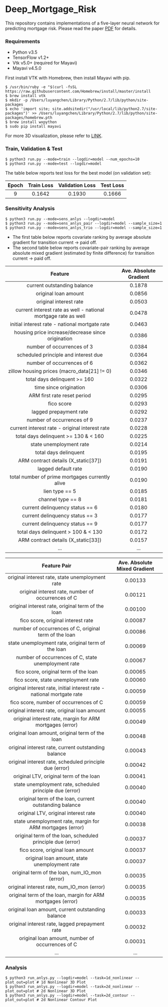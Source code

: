 # Deep_Mortgage_Risk

This repository contains implementations of a five-layer neural network for predicting mortgage risk. Please read the paper [PDF](https://papers.ssrn.com/sol3/papers.cfm?abstract_id=2799443) for details. 

### Requirements
  * Python v3.5
  * TensorFlow v1.2+
  * Vtk v5.0+ (required for Mayavi)
  * Mayavi v4.5.0
  
First install VTK with Homebrew, then install Mayavi with pip. 
```
$ /usr/bin/ruby -e "$(curl -fsSL https://raw.githubusercontent.com/Homebrew/install/master/install
$ brew install vtk
$ mkdir -p /Users/luyangchen/Library/Python/2.7/lib/python/site-packages
$ echo 'import site; site.addsitedir("/usr/local/lib/python2.7/site-packages")' >> /Users/luyangchen/Library/Python/2.7/lib/python/site-packages/homebrew.pth
$ brew install wxpython
$ sudo pip install mayavi
```
For more 3D visualization, please refer to [LINK](http://www.sethanil.com/python-for-reseach/5). 

### Train, Validation & Test
```
$ python3 run.py --mode=train --logdir=model --num_epochs=10
$ python3 run.py --mode=test --logdir=model
```
The table below reports test loss for the best model (on validation set):

| Epoch | Train Loss | Validation Loss | Test Loss |
|:-----:|:----------:|:---------------:|:---------:|
| 9     | 0.1642     | 0.1930          | 0.1666    |

### Sensitivity Analysis
```
$ python3 run.py --mode=sens_anlys --logdir=model
$ python3 run.py --mode=sens_anlys_pair --logdir=model --sample_size=1
$ python3 run.py --mode=sens_anlys_trio --logdir=model --sample_size=1
```

  * The first table below reports covariate ranking by average absolute gradient for transition current -> paid off. 
  * The second table below reports covariate-pair ranking by average absolute mixed gradient (estimated by finite difference) for transition current -> paid off. 

| Feature                                                        | Ave. Absolute Gradient |
|:--------------------------------------------------------------:|:----------------------:|
| current outstanding balance                                    | 0.1878                 |
| original loan amount                                           | 0.0856                 |
| original interest rate                                         | 0.0503                 |
| current interest rate as well - national mortgage rate as well | 0.0478                 |
| initial interest rate - national mortgate rate                 | 0.0463                 |
| housing price increase/decrease since origination              | 0.0386                 |
| number of occurrences of 3                                     | 0.0384                 |
| scheduled principle and interest due                           | 0.0364                 |
| number of occurrences of 6                                     | 0.0362                 |
| zillow housing prices (macro_data[21] != 0)                    | 0.0346                 |
| total days delinquent >= 160                                   | 0.0322                 |
| time since origination                                         | 0.0306                 |
| ARM first rate reset period                                    | 0.0295                 |
| fico score                                                     | 0.0293                 |
| lagged prepayment rate                                         | 0.0292                 |
| number of occurrences of 9                                     | 0.0237                 |
| current interest rate - original interest rate                 | 0.0228                 |
| total days delinquent >= 130 & < 160                           | 0.0225                 |
| state unemployment rate                                        | 0.0214                 |
| total days delinquent                                          | 0.0195                 |
| ARM contract details (X_static[37])                            | 0.0191                 |
| lagged default rate                                            | 0.0190                 |
| total number of prime mortgages currently alive                | 0.0190                 |
| lien type == 5                                                 | 0.0185                 |
| channel type == 8                                              | 0.0181                 |
| current delinquency status == 6                                | 0.0180                 |
| current delinquency status == 3                                | 0.0177                 |
| current delinquency status == 9                                | 0.0177                 |
| total days delinquent > 100 & < 130                            | 0.0172                 |
| ARM contract details (X_static[33])                            | 0.0157                 |
| ...                                                            | ...                    |
  
| Feature Pair                                                           | Ave. Absolute Mixed Gradient |
|:----------------------------------------------------------------------:|:----------------------------:|
| original interest rate, state unemployment rate                        | 0.00133                      |
| original interest rate, number of occurrences of C                     | 0.00121                      |
| original interest rate, original term of the loan                      | 0.00100                      |
| fico score, original interest rate                                     | 0.00087                      |
| number of occurrences of C, original term of the loan                  | 0.00086                      |
| state unemployment rate, original term of the loan                     | 0.00069                      |
| number of occurrences of C, state unemployment rate                    | 0.00067                      |
| fico score, original term of the loan                                  | 0.00065                      |
| fico score, state unemployment rate                                    | 0.00060                      |
| original interest rate, initial interest rate - national mortgate rate | 0.00059                      |
| fico score, number of occurrences of C                                 | 0.00059                      |
| original interest rate, original loan amount                           | 0.00055                      |
| original interest rate, margin for ARM mortgages (error)               | 0.00049                      |
| original loan amount, original term of the loan                        | 0.00048                      |
| original interest rate, current outstanding balance                    | 0.00043                      |
| original interest rate, scheduled principle due (error)                | 0.00042                      |
| original LTV, original term of the loan                                | 0.00041                      |
| state unemployment rate, scheduled principle due (error)               | 0.00040                      |
| original term of the loan, current outstanding balance                 | 0.00040                      |
| original LTV, original interest rate                                   | 0.00040                      |
| state unemployment rate, margin for ARM mortgages (error)              | 0.00038                      |
| original term of the loan, scheduled principle due (error)             | 0.00037                      |
| fico score, original loan amount                                       | 0.00037                      |
| original loan amount, state unemployment rate                          | 0.00037                      |
| original term of the loan, num_IO_mon (error)                          | 0.00035                      |
| original interest rate, num_IO_mon (error)                             | 0.00035                      |
| original term of the loan, margin for ARM mortgages (error)            | 0.00035                      |
| original loan amount, current outstanding balance                      | 0.00033                      |
| original interest rate, lagged prepayment rate                         | 0.00032                      |
| original loan amount, number of occurrences of C                       | 0.00031                      |
| ...                                                                    | ...                          |

### Analysis
```
$ python3 run_anlys.py --logdir=model --task=1d_nonlinear --plot_out=plot # 1d Nonlinear 3D Plot
$ python3 run_anlys.py --logdir=model --task=2d_nonlinear --plot_out=plot # 2d Nonlinear 3D Plot
$ python3 run_anlys.py --logdir=model --task=2d_contour --plot_out=plot # 2d Nonlinear Contour Plot
```
